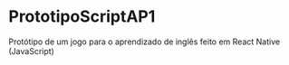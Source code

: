 # PrototipoScriptAP1
Protótipo de um jogo para o aprendizado de inglês feito em React Native (JavaScript)
